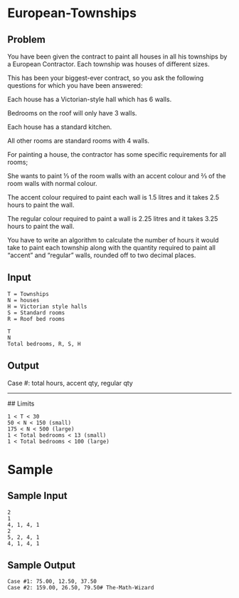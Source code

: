 # European-Townships

## Problem

You have been given the contract to paint all houses in all his townships by a European Contractor. Each township was houses of different sizes.

This has been your biggest-ever contract, so you ask the following questions for which you have been answered:

Each house has a Victorian-style hall which has 6 walls.

Bedrooms on the roof will only have 3 walls.

Each house has a standard kitchen.

All other rooms are standard rooms with 4 walls.


For painting a house, the contractor has some specific requirements for all rooms;

She wants to paint ⅓ of the room walls with an accent colour and ⅔ of the room walls with normal colour.


The accent colour required to paint each wall is 1.5 litres and it takes 2.5 hours to paint the wall.

The regular colour required to paint a wall is 2.25 litres and it takes 3.25 hours to paint the wall.


You have to write an algorithm to calculate the number of hours it would take to paint each township along with the quantity required to paint all “accent” and “regular” walls, rounded off to two decimal places.

## Input
    T = Townships
    N = houses 
    H = Victorian style halls
    S = Standard rooms
    R = Roof bed rooms

    T
    N
    Total bedrooms, R, S, H

## Output
Case #: total hours, accent qty, regular qty

<hr/>
## Limits

    1 < T < 30
    50 < N < 150 (small)
    175 < N < 500 (large)
    1 < Total bedrooms < 13 (small)
    1 < Total bedrooms < 100 (large)

# Sample
## Sample Input


    2
    1
    4, 1, 4, 1
    2
    5, 2, 4, 1
    4, 1, 4, 1

## Sample Output


    Case #1: 75.00, 12.50, 37.50
    Case #2: 159.00, 26.50, 79.50# The-Math-Wizard
